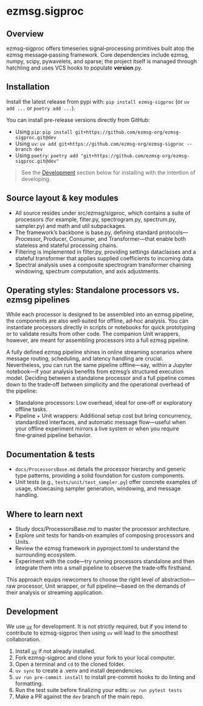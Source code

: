 # ezmsg.sigproc

## Overview

ezmsg-sigproc offers timeseries signal‑processing primitives built atop the ezmsg message‑passing framework. Core dependencies include ezmsg, numpy, scipy, pywavelets, and sparse; the project itself is managed through hatchling and uses VCS hooks to populate __version__.py.

## Installation

Install the latest release from pypi with: `pip install ezmsg-sigproc` (or `uv add ...` or `poetry add ...`).

You can install pre-release versions directly from GitHub:

* Using `pip`: `pip install git+https://github.com/ezmsg-org/ezmsg-sigproc.git@dev`
* Using `uv`: `uv add git+https://github.com/ezmsg-org/ezmsg-sigproc --branch dev`
* Using `poetry`: `poetry add "git+https://github.com/ezmsg-org/ezmsg-sigproc.git@dev"`

> See the [Development](#development) section below for installing with the intention of developing.

## Source layout & key modules
* All source resides under src/ezmsg/sigproc, which contains a suite of processors (for example, filter.py, spectrogram.py, spectrum.py, sampler.py) and math and util subpackages.
* The framework’s backbone is base.py, defining standard protocols—Processor, Producer, Consumer, and Transformer—that enable both stateless and stateful processing chains.
* Filtering is implemented in filter.py, providing settings dataclasses and a stateful transformer that applies supplied coefficients to incoming data.
* Spectral analysis uses a composite spectrogram transformer chaining windowing, spectrum computation, and axis adjustments.

## Operating styles: Standalone processors vs. ezmsg pipelines
While each processor is designed to be assembled into an ezmsg pipeline, the components are also well‑suited for offline, ad‑hoc analysis. You can instantiate processors directly in scripts or notebooks for quick prototyping or to validate results from other code. The companion Unit wrappers, however, are meant for assembling processors into a full ezmsg pipeline.

A fully defined ezmsg pipeline shines in online streaming scenarios where message routing, scheduling, and latency handling are crucial. Nevertheless, you can run the same pipeline offline—say, within a Jupyter notebook—if your analysis benefits from ezmsg’s structured execution model. Deciding between a standalone processor and a full pipeline comes down to the trade‑off between simplicity and the operational overhead of the pipeline:

* Standalone processors: Low overhead, ideal for one‑off or exploratory offline tasks.
* Pipeline + Unit wrappers: Additional setup cost but bring concurrency, standardized interfaces, and automatic message flow—useful when your offline experiment mirrors a live system or when you require fine‑grained pipeline behavior.

## Documentation & tests
* `docs/ProcessorsBase.md` details the processor hierarchy and generic type patterns, providing a solid foundation for custom components.
* Unit tests (e.g., `tests/unit/test_sampler.py`) offer concrete examples of usage, showcasing sampler generation, windowing, and message handling.

## Where to learn next
* Study docs/ProcessorsBase.md to master the processor architecture.
* Explore unit tests for hands‑on examples of composing processors and Units.
* Review the ezmsg framework in pyproject.toml to understand the surrounding ecosystem.
* Experiment with the code—try running processors standalone and then integrate them into a small pipeline to observe the trade‑offs firsthand.

This approach equips newcomers to choose the right level of abstraction—raw processor, Unit wrapper, or full pipeline—based on the demands of their analysis or streaming application.

## Development

We use [`uv`](https://docs.astral.sh/uv/getting-started/installation/) for development. It is not strictly required, but if you intend to contribute to ezmsg-sigproc then using `uv` will lead to the smoothest collaboration.

1. Install [`uv`](https://docs.astral.sh/uv/getting-started/installation/) if not already installed.
2. Fork ezmsg-sigproc and clone your fork to your local computer.
3. Open a terminal and `cd` to the cloned folder.
4. `uv sync` to create a .venv and install dependencies.
5. `uv run pre-commit install` to install pre-commit hooks to do linting and formatting.
6. Run the test suite before finalizing your edits: `uv run pytest tests`
7. Make a PR against the `dev` branch of the main repo.

